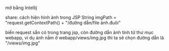 mở bằng Intellij

share: cách hiện hình ảnh trong JSP
String imgPath = "request.getContextPath() + "/đường dẫn/file ảnh.đuôi"

biến request sẵn có trong trang jsp, còn đường dẫn ảnh tính từ thư mục webapp, ví dụ ảnh nằm ở webapp/views/img.jpg thì ta sẽ chọn đường dẫn là "/views/img.jpg"
